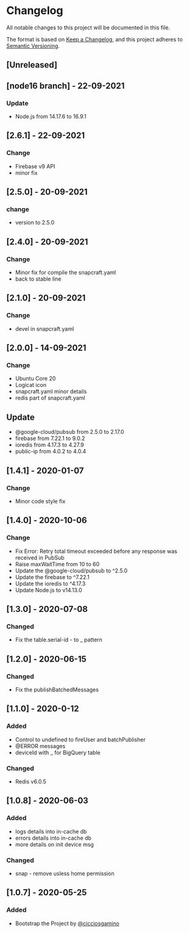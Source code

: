 # Changelog
All notable changes to this project will be documented in this file.

The format is based on [Keep a Changelog](https://keepachangelog.com/en/1.0.0/),
and this project adheres to [Semantic Versioning](https://semver.org/spec/v2.0.0.html).

## [Unreleased]

## [node16 branch] - 22-09-2021
### Update
  - Node.js from 14.17.6 to 16.9.1

## [2.6.1] - 22-09-2021
### Change
  - Firebase v9 API
  - minor fix

## [2.5.0] - 20-09-2021
### change
  - version to 2.5.0

## [2.4.0] - 20-09-2021
### Change
  - Minor fix for compile the snapcraft.yaml
  - back to stable line

## [2.1.0] - 20-09-2021
### Change
  - devel in snapcraft.yaml

## [2.0.0] - 14-09-2021
### Change
  - Ubuntu Core 20
  - Logicat icon
  - snapcraft.yaml minor details
  - redis part of snapcraft.yaml

## Update
  - @google-cloud/pubsub from 2.5.0 to 2.17.0
  - firebase from 7.22.1 to 9.0.2
  - ioredis from 4.17.3 to 4.27.9
  - public-ip from 4.0.2 to 4.0.4

## [1.4.1] - 2020-01-07
### Change
  - Minor code style fix

## [1.4.0] - 2020-10-06
### Change 
  - Fix Error: Retry total timeout exceeded before any response was received in PubSub 
  - Raise maxWaitTime from 10 to 60 
  - Update the @google-cloud/pubsub to ^2.5.0 
  - Update the firebase to ^7.22.1
  - Update the ioredis to ^4.17.3
  - Update Node.js to v14.13.0

## [1.3.0] - 2020-07-08
### Changed
  - Fix the table.serial-id - to _ pattern 

## [1.2.0] - 2020-06-15
### Changed
  - Fix the publishBatchedMessages

## [1.1.0] - 2020-0-12
### Added
  - Control to undefined to fireUser and batchPublisher
  - @ERROR messages  
  - deviceId with _ for BigQuery table 

### Changed 
  - Redis v6.0.5

## [1.0.8] - 2020-06-03
### Added 
  - logs details into in-cache db 
  - errors details into in-cache db
  - more details on init device msg

### Changed 
  - snap - remove usless home permission  

## [1.0.7] - 2020-05-25
### Added 
  - Bootstrap the Project by [@cicciosgamino](https://github.com/CICCIOSGAMINO)